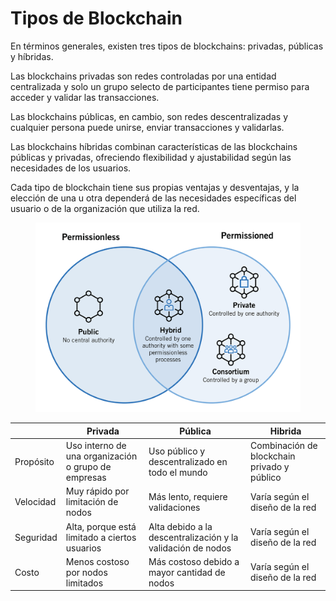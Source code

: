 # Tipos de Blockchain

En términos generales, existen tres tipos de blockchains: privadas, públicas y híbridas.

Las blockchains privadas son redes controladas por una entidad centralizada y solo un grupo selecto de participantes tiene permiso para acceder y validar las transacciones.

Las blockchains públicas, en cambio, son redes descentralizadas y cualquier persona puede unirse, enviar transacciones y validarlas.

Las blockchains híbridas combinan características de las blockchains públicas y privadas, ofreciendo flexibilidad y ajustabilidad según las necesidades de los usuarios.

Cada tipo de blockchain tiene sus propias ventajas y desventajas, y la elección de una u otra dependerá de las necesidades específicas del usuario o de la organización que utiliza la red.

<figure><img src="../../../.gitbook/assets/EDP_mod1_4.png" alt=""><figcaption></figcaption></figure>

|           | Privada                                             | Pública                                                     | Hibrida                                     |
| --------- | --------------------------------------------------- | ----------------------------------------------------------- | ------------------------------------------- |
| Propósito | Uso interno de una organización o grupo de empresas | Uso público y descentralizado en todo el mundo              | Combinación de blockchain privado y público |
| Velocidad | Muy rápido por limitación de nodos                  | Más lento, requiere validaciones                            | Varía según el diseño de la red             |
| Seguridad | Alta, porque está limitado a ciertos usuarios       | Alta debido a la descentralización y la validación de nodos | Varía según el diseño de la red             |
| Costo     | Menos costoso por nodos limitados                   | Más costoso debido a mayor cantidad de nodos                | Varía según el diseño de la red             |
